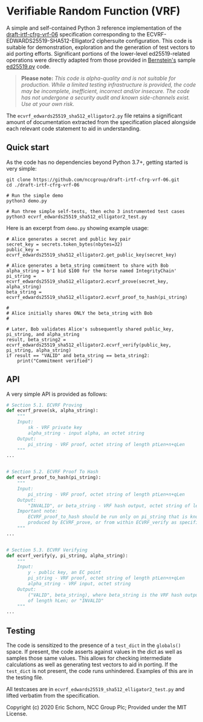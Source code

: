 # Verifiable Random Function (VRF)

A simple and self-contained Python 3 reference implementation of the
[draft-irtf-cfrg-vrf-06](https://tools.ietf.org/html/draft-irtf-cfrg-vrf-06)
specification corresponding to the ECVRF-EDWARDS25519-SHA512-Elligator2 
ciphersuite configuration. This code is suitable for demonstration, 
exploration and the generation of test vectors to aid porting efforts.
Significant portions of the lower-level ed25519-related operations 
were directly adapted from those provided in [Bernstein's](https://ed25519.cr.yp.to/) 
sample [ed25519.py](https://ed25519.cr.yp.to/python/ed25519.py) code.

> **Please note:** *This code is alpha-quality and is not suitable for 
> production. While a limited testing infrastructure is provided, the 
> code may be incomplete, inefficient, incorrect and/or insecure. The
> code has not undergone a security audit and known side-channels exist. 
> Use at your own risk.*

The `ecvrf_edwards25519_sha512_elligator2.py` file retains a
significant amount of documentation extracted from the specification
placed alongside each relevant code statement to aid in understanding.


## Quick start

As the code has no dependencies beyond Python 3.7+, getting started is 
very simple:

    git clone https://github.com/nccgroup/draft-irtf-cfrg-vrf-06.git
    cd ./draft-irtf-cfrg-vrf-06
    
    # Run the simple demo
    python3 demo.py
    
    # Run three simple self-tests, then echo 3 instrumented test cases
    python3 ecvrf_edwards25519_sha512_elligator2_test.py
    
Here is an excerpt from `demo.py` showing example usage:

    # Alice generates a secret and public key pair
    secret_key = secrets.token_bytes(nbytes=32)
    public_key = ecvrf_edwards25519_sha512_elligator2.get_public_key(secret_key)

    # Alice generates a beta_string commitment to share with Bob
    alpha_string = b'I bid $100 for the horse named IntegrityChain'
    pi_string = ecvrf_edwards25519_sha512_elligator2.ecvrf_prove(secret_key, alpha_string)
    beta_string = ecvrf_edwards25519_sha512_elligator2.ecvrf_proof_to_hash(pi_string)

    #
    # Alice initially shares ONLY the beta_string with Bob
    #

    # Later, Bob validates Alice's subsequently shared public_key, pi_string, and alpha_string
    result, beta_string2 = ecvrf_edwards25519_sha512_elligator2.ecvrf_verify(public_key, pi_string, alpha_string)
    if result == "VALID" and beta_string == beta_string2:
        print("Commitment verified")


## API

A very simple API is provided as follows:

~~~python
# Section 5.1. ECVRF Proving
def ecvrf_prove(sk, alpha_string):
    """
    Input:
        sk - VRF private key
        alpha_string - input alpha, an octet string
    Output:
        pi_string - VRF proof, octet string of length ptLen+n+qLen
    """
...


# Section 5.2. ECVRF Proof To Hash
def ecvrf_proof_to_hash(pi_string):
    """
    Input:
        pi_string - VRF proof, octet string of length ptLen+n+qLen
    Output:
        "INVALID", or beta_string - VRF hash output, octet string of length hLen
    Important note:
        ECVRF_proof_to_hash should be run only on pi_string that is known to have been
        produced by ECVRF_prove, or from within ECVRF_verify as specified in Section 5.3.
    """
...


# Section 5.3. ECVRF Verifying
def ecvrf_verify(y, pi_string, alpha_string):
    """
    Input:
        y - public key, an EC point
        pi_string - VRF proof, octet string of length ptLen+n+qLen
        alpha_string - VRF input, octet string
    Output:
        ("VALID", beta_string), where beta_string is the VRF hash output, octet string
        of length hLen; or "INVALID"
    """
...
~~~


## Testing

The code is sensitized to the presence of a `test_dict` in the `globals()` space.
If present, the code asserts against values in the dict as well as samples those
same values. This allows for checking intermediate calculations as well as generating
test vectors to aid in porting. If the `test_dict` is not present, the code runs
unhindered. Examples of this are in the testing file.

All testcases are in `ecvrf_edwards25519_sha512_elligator2_test.py` and lifted
verbatim from the specification.

Copyright (c) 2020 Eric Schorn, NCC Group Plc; Provided under the MIT License.
